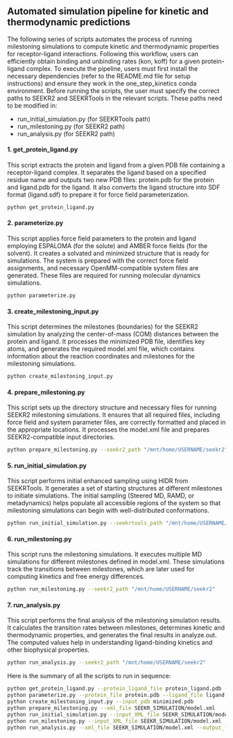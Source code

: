 ## Automated simulation pipeline for kinetic and thermodynamic predictions

The following series of scripts automates the process of running milestoning simulations to compute kinetic and thermodynamic properties for receptor-ligand interactions. Following this workflow, users can efficiently obtain binding and unbinding rates (kon, koff) for a given protein-ligand complex. To execute the pipeline, users must first install the necessary dependencies (refer to the README.md file for setup instructions) and ensure they work in the one_step_kinetics conda environment. Before running the scripts, the user must specify the correct paths to SEEKR2 and SEEKRTools in the relevant scripts. These paths need to be modified in:

 - run_initial_simulation.py (for SEEKRTools path)
 - run_milestoning.py (for SEEKR2 path)
 - run_analysis.py (for SEEKR2 path)


#### 1. get_protein_ligand.py
This script extracts the protein and ligand from a given PDB file containing a receptor-ligand complex. It separates the ligand based on a specified residue name and outputs two new PDB files: protein.pdb for the protein and ligand.pdb for the ligand. It also converts the ligand structure into SDF format (ligand.sdf) to prepare it for force field parameterization.

```sh
python get_protein_ligand.py 
```

#### 2. parameterize.py
This script applies force field parameters to the protein and ligand employing ESPALOMA (for the solute) and AMBER force fields (for the solvent). It creates a solvated and minimized structure that is ready for simulations. The system is prepared with the correct force field assignments, and necessary OpenMM-compatible system files are generated. These files are required for running molecular dynamics simulations. 

```sh
python parameterize.py 
```

#### 3. create_milestoning_input.py
This script determines the milestones (boundaries) for the SEEKR2 simulation by analyzing the center-of-mass (COM) distances between the protein and ligand. It processes the minimized PDB file, identifies key atoms, and generates the required model.xml file, which contains information about the reaction coordinates and milestones for the milestoning simulations.

```sh
python create_milestoning_input.py 
```

#### 4. prepare_milestoning.py
This script sets up the directory structure and necessary files for running SEEKR2 milestoning simulations. It ensures that all required files, including force field and system parameter files, are correctly formatted and placed in the appropriate locations. It processes the model.xml file and prepares SEEKR2-compatible input directories.

```sh
python prepare_milestoning.py --seekr2_path "/mnt/home/USERNAME/seekr2"
```

#### 5. run_initial_simulation.py
This script performs initial enhanced sampling using HIDR from SEEKRTools. It generates a set of starting structures at different milestones to initiate simulations. The initial sampling (Steered MD, RAMD, or metadynamics) helps populate all accessible regions of the system so that milestoning simulations can begin with well-distributed conformations.

```sh
python run_initial_simulation.py --seekrtools_path "/mnt/home/USERNAME/seekrtools"
```

#### 6. run_milestoning.py
This script runs the milestoning simulations. It executes multiple MD simulations for different milestones defined in model.xml. These simulations track the transitions between milestones, which are later used for computing kinetics and free energy differences.

```sh
python run_milestoning.py --seekr2_path "/mnt/home/USERNAME/seekr2"
```

#### 7. run_analysis.py
This script performs the final analysis of the milestoning simulation results. It calculates the transition rates between milestones, determines kinetic and thermodynamic properties, and generates the final results in analyze.out. The computed values help in understanding ligand-binding kinetics and other biophysical properties.

```sh
python run_analysis.py --seekr2_path "/mnt/home/USERNAME/seekr2"
```

Here is the summary of all the scripts to run in sequence:

```sh
python get_protein_ligand.py --protein_ligand_file protein_ligand.pdb --ligand_resname BEN
python parameterize.py --protein_file protein.pdb --ligand_file ligand.sdf
python create_milestoning_input.py --input_pdb minimized.pdb
python prepare_milestoning.py --xml_file SEEKR_SIMULATION/model.xml
python run_initial_simulation.py --input_XML_file SEEKR_SIMULATION/model.xml --pdb_file receptor_ligand.pdb --pulling_scheme SMD --pulling_velocity 0.5
python run_milestoning.py --input_XML_file SEEKR_SIMULATION/model.xml
python run_analysis.py --xml_file SEEKR_SIMULATION/model.xml --output_file SEEKR_SIMULATION/analyze.out
```
